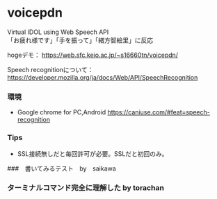 # voicepdn

Virtual IDOL using Web Speech API
<br>
「お疲れ様です」「手を振って」「緒方智絵里」に反応

hogeデモ：
https://web.sfc.keio.ac.jp/~s16660tn/voicepdn/

Speech recognitionについて：
https://developer.mozilla.org/ja/docs/Web/API/SpeechRecognition

### 環境
- Google chrome for PC,Android
https://caniuse.com/#feat=speech-recognition

### Tips
- SSL接続無しだと毎回許可が必要。SSLだと初回のみ。

###　書いてみるテスト　by　saikawa
###  ターミナルコマンド完全に理解した by torachan
